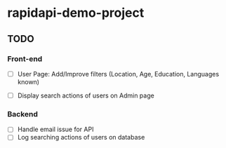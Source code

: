# rapidapi-demo-project


## TODO

### Front-end

- [ ] User Page: Add/Improve filters (Location, Age, Education, Languages known)
- [ ] Display search actions of users on Admin page


### Backend

- [ ] Handle email issue for API
- [ ] Log searching actions of users on database
